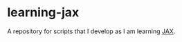 # learning-jax

A repository for scripts that I develop as I am learning [JAX](https://github.com/google/jax).

